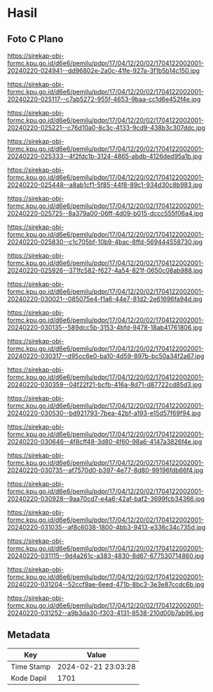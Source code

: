# Hasil

## Foto C Plano

https://sirekap-obj-formc.kpu.go.id/d6e6/pemilu/pdpr/17/04/12/20/02/1704122002001-20240220-024941--dd96802e-2a0c-41fe-927a-3f1b5b14c150.jpg

https://sirekap-obj-formc.kpu.go.id/d6e6/pemilu/pdpr/17/04/12/20/02/1704122002001-20240220-025117--c7ab5272-955f-4653-9baa-cc1d6e452f4e.jpg

https://sirekap-obj-formc.kpu.go.id/d6e6/pemilu/pdpr/17/04/12/20/02/1704122002001-20240220-025221--c76d10a0-8c3c-4133-9cd9-438b3c307ddc.jpg

https://sirekap-obj-formc.kpu.go.id/d6e6/pemilu/pdpr/17/04/12/20/02/1704122002001-20240220-025333--4f2fdc1b-3124-4865-abdb-4126ded95a1b.jpg

https://sirekap-obj-formc.kpu.go.id/d6e6/pemilu/pdpr/17/04/12/20/02/1704122002001-20240220-025448--a8ab1cf1-5f85-44f8-89c1-934d30c8b983.jpg

https://sirekap-obj-formc.kpu.go.id/d6e6/pemilu/pdpr/17/04/12/20/02/1704122002001-20240220-025725--8a379a00-06ff-4d09-b015-dccc555f06a4.jpg

https://sirekap-obj-formc.kpu.go.id/d6e6/pemilu/pdpr/17/04/12/20/02/1704122002001-20240220-025830--c1c705bf-10b9-4bac-8ffd-569444558730.jpg

https://sirekap-obj-formc.kpu.go.id/d6e6/pemilu/pdpr/17/04/12/20/02/1704122002001-20240220-025926--371fc582-f627-4a54-821f-0650c08ab988.jpg

https://sirekap-obj-formc.kpu.go.id/d6e6/pemilu/pdpr/17/04/12/20/02/1704122002001-20240220-030021--085075e4-f1a6-44e7-81d2-2e61696fa94d.jpg

https://sirekap-obj-formc.kpu.go.id/d6e6/pemilu/pdpr/17/04/12/20/02/1704122002001-20240220-030135--589dcc5b-3153-4bfd-9478-18ab41761806.jpg

https://sirekap-obj-formc.kpu.go.id/d6e6/pemilu/pdpr/17/04/12/20/02/1704122002001-20240220-030317--d95cc6e0-ba10-4d59-897b-bc50a34f2a67.jpg

https://sirekap-obj-formc.kpu.go.id/d6e6/pemilu/pdpr/17/04/12/20/02/1704122002001-20240220-030359--04f22f21-bcfb-416a-8d71-d87722cd85d3.jpg

https://sirekap-obj-formc.kpu.go.id/d6e6/pemilu/pdpr/17/04/12/20/02/1704122002001-20240220-030530--bd921793-7bea-42bf-a193-e15d57f69f94.jpg

https://sirekap-obj-formc.kpu.go.id/d6e6/pemilu/pdpr/17/04/12/20/02/1704122002001-20240220-030646--4f8cff48-3d80-4f60-98a6-4147a3826f4e.jpg

https://sirekap-obj-formc.kpu.go.id/d6e6/pemilu/pdpr/17/04/12/20/02/1704122002001-20240220-030735--af7570d0-b397-4e77-8d80-99196fdb66f4.jpg

https://sirekap-obj-formc.kpu.go.id/d6e6/pemilu/pdpr/17/04/12/20/02/1704122002001-20240220-030928--9aa70cd7-e4a6-42af-baf2-3699fcb34366.jpg

https://sirekap-obj-formc.kpu.go.id/d6e6/pemilu/pdpr/17/04/12/20/02/1704122002001-20240220-031035--af8c6038-1800-4bb3-9413-e336c34c735d.jpg

https://sirekap-obj-formc.kpu.go.id/d6e6/pemilu/pdpr/17/04/12/20/02/1704122002001-20240220-031115--9d4a261c-a383-4830-8d67-677530714860.jpg

https://sirekap-obj-formc.kpu.go.id/d6e6/pemilu/pdpr/17/04/12/20/02/1704122002001-20240220-031204--52ccf9ae-6eed-471b-8bc3-3e3e87ccdc6b.jpg

https://sirekap-obj-formc.kpu.go.id/d6e6/pemilu/pdpr/17/04/12/20/02/1704122002001-20240220-031252--a9b3da30-f303-4131-8538-210d00b7ab96.jpg


## Metadata

| Key        | Value               |
| ---------- | ------------------- |
| Time Stamp | 2024-02-21 23:03:28 |
| Kode Dapil | 1701                |



